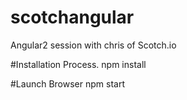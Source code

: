 # scotchangular
Angular2 session with chris of Scotch.io

#Installation Process.
npm install

#Launch Browser
npm start
